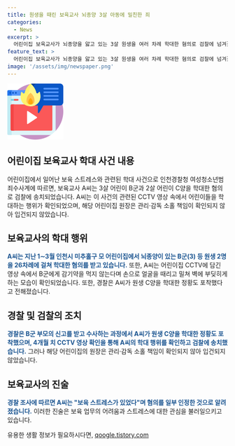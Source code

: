 ```yaml
---
title: 원생을 때린 보육교사 뇌종양 3살 아동에 밀친한 죄
categories:
  - News
excerpt: >
  어린이집 보육교사가 뇌종양을 앓고 있는 3살 원생을 여러 차례 학대한 혐의로 검찰에 넘겨졌다. A씨는 지난 1∼3월 인천시 어린이집에서 원생 2명을 26차례에 걸쳐 학대한 것으로 알려졌다. CCTV 영상에서는 감기약을 먹지 않는다며 손으로 얼굴을 때리고 밀쳐 벽에 부딪히게 하는 A씨의 모습이 담겼다. 경찰은 해당 어린이집 원장은 관리·감독 소홀 책임이 확인되지 않아 입건하지 않았다. A씨는 보육 스트레스가 있었다며 일부 혐의를 인정했다.
feature_text: >
  어린이집 보육교사가 뇌종양을 앓고 있는 3살 원생을 여러 차례 학대한 혐의로 검찰에 넘겨졌다. A씨는 지난 1∼3월 인천시 어린이집에서 원생 2명을 26차례에 걸쳐 학대한 것으로 알려졌다. CCTV 영상에서는 감기약을 먹지 않는다며 손으로 얼굴을 때리고 밀쳐 벽에 부딪히게 하는 A씨의 모습이 담겼다. 경찰은 해당 어린이집 원장은 관리·감독 소홀 책임이 확인되지 않아 입건하지 않았다. A씨는 보육 스트레스가 있었다며 일부 혐의를 인정했다.
image: '/assets/img/newspaper.png'
---
```


<p><img src="/assets/img/news.png" alt="rentncar 속보" /></p>

<h2 data-ke-size="size26">어린이집 보육교사 학대 사건 내용</h2>

<p data-ke-size="size16">어린이집에서 일어난 보육 스트레스와 관련된 학대 사건으로 인천경찰청 여성청소년범죄수사계에 따르면, 보육교사 A씨는 3살 어린이 B군과 2살 어린이 C양을 학대한 혐의로 검찰에 송치되었습니다. A씨는 이 사건의 관련된 CCTV 영상 속에서 어린이들을 학대하는 행위가 확인되었으며, 해당 어린이집 원장은 관리·감독 소홀 책임이 확인되지 않아 입건되지 않았습니다.</p>

<h2 data-ke-size="size26">보육교사의 학대 행위</h2>

<p data-ke-size="size16"><b><span style="color: #1a5490;">A씨는 지난 1∼3월 인천시 미추홀구 모 어린이집에서 뇌종양이 있는 B군(3) 등 원생 2명을 26차례에 걸쳐 학대한 혐의를 받고 있습니다.</span></b> 또한, A씨는 어린이집 CCTV에 담긴 영상 속에서 B군에게 감기약을 먹지 않는다며 손으로 얼굴을 때리고 밀쳐 벽에 부딪히게 하는 모습이 확인되었습니다. 또한, 경찰은 A씨가 원생 C양을 학대한 정황도 포착했다고 전해졌습니다.</p>

<h2 data-ke-size="size26">경찰 및 검찰의 조치</h2>

<p data-ke-size="size16"><b><span style="color: #1a5490;">경찰은 B군 부모의 신고를 받고 수사하는 과정에서 A씨가 원생 C양을 학대한 정황도 포착했으며, 4개월 치 CCTV 영상 확인을 통해 A씨의 학대 행위를 확인하고 검찰에 송치했습니다.</span></b> 그러나 해당 어린이집의 원장은 관리·감독 소홀 책임이 확인되지 않아 입건되지 않았습니다.</p>

<h2 data-ke-size="size26">보육교사의 진술</h2>

<p data-ke-size="size16"><b><span style="color: #1a5490;">경찰 조사에 따르면 A씨는 "보육 스트레스가 있었다"며 혐의를 일부 인정한 것으로 알려졌습니다.</span></b> 이러한 진술은 보육 업무의 어려움과 스트레스에 대한 관심을 불러일으키고 있습니다.</p>
유용한 생활 정보가 필요하시다면, <a href="https://qoogle.tistory.com" rel="dofollow">qoogle.tistory.com</a>


